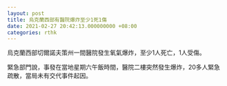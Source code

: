 ```yaml
---
layout: post
title: 烏克蘭西部有醫院爆炸至少1死1傷
date: 2021-02-27 20:42:13.000000000 +08:00
categories: rthk
---
```


烏克蘭西部切爾諾夫策州一間醫院發生氧氣爆炸，至少1人死亡，1人受傷。

緊急部門說，事發在當地星期六午飯時間，醫院二樓突然發生爆炸，20多人緊急疏散，當局未有交代事件起因。
